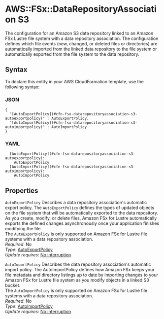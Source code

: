 # AWS::FSx::DataRepositoryAssociation S3<a name="aws-properties-fsx-datarepositoryassociation-s3"></a>

The configuration for an Amazon S3 data repository linked to an Amazon FSx Lustre file system with a data repository association\. The configuration defines which file events \(new, changed, or deleted files or directories\) are automatically imported from the linked data repository to the file system or automatically exported from the file system to the data repository\.

## Syntax<a name="aws-properties-fsx-datarepositoryassociation-s3-syntax"></a>

To declare this entity in your AWS CloudFormation template, use the following syntax:

### JSON<a name="aws-properties-fsx-datarepositoryassociation-s3-syntax.json"></a>

```
{
  "[AutoExportPolicy](#cfn-fsx-datarepositoryassociation-s3-autoexportpolicy)" : AutoExportPolicy,
  "[AutoImportPolicy](#cfn-fsx-datarepositoryassociation-s3-autoimportpolicy)" : AutoImportPolicy
}
```

### YAML<a name="aws-properties-fsx-datarepositoryassociation-s3-syntax.yaml"></a>

```
  [AutoExportPolicy](#cfn-fsx-datarepositoryassociation-s3-autoexportpolicy): 
    AutoExportPolicy
  [AutoImportPolicy](#cfn-fsx-datarepositoryassociation-s3-autoimportpolicy): 
    AutoImportPolicy
```

## Properties<a name="aws-properties-fsx-datarepositoryassociation-s3-properties"></a>

`AutoExportPolicy`  <a name="cfn-fsx-datarepositoryassociation-s3-autoexportpolicy"></a>
Describes a data repository association's automatic export policy\. The `AutoExportPolicy` defines the types of updated objects on the file system that will be automatically exported to the data repository\. As you create, modify, or delete files, Amazon FSx for Lustre automatically exports the defined changes asynchronously once your application finishes modifying the file\.  
The `AutoExportPolicy` is only supported on Amazon FSx for Lustre file systems with a data repository association\.  
*Required*: No  
*Type*: [AutoExportPolicy](aws-properties-fsx-datarepositoryassociation-autoexportpolicy.md)  
*Update requires*: [No interruption](https://docs.aws.amazon.com/AWSCloudFormation/latest/UserGuide/using-cfn-updating-stacks-update-behaviors.html#update-no-interrupt)

`AutoImportPolicy`  <a name="cfn-fsx-datarepositoryassociation-s3-autoimportpolicy"></a>
Describes the data repository association's automatic import policy\. The AutoImportPolicy defines how Amazon FSx keeps your file metadata and directory listings up to date by importing changes to your Amazon FSx for Lustre file system as you modify objects in a linked S3 bucket\.  
The `AutoImportPolicy` is only supported on Amazon FSx for Lustre file systems with a data repository association\.  
*Required*: No  
*Type*: [AutoImportPolicy](aws-properties-fsx-datarepositoryassociation-autoimportpolicy.md)  
*Update requires*: [No interruption](https://docs.aws.amazon.com/AWSCloudFormation/latest/UserGuide/using-cfn-updating-stacks-update-behaviors.html#update-no-interrupt)